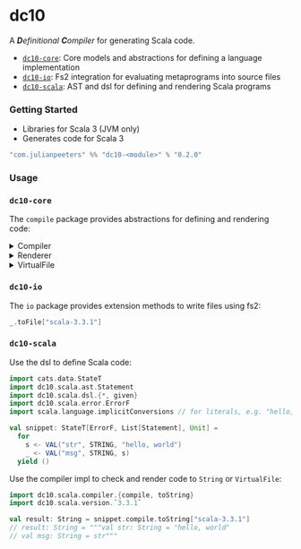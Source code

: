 # dc10
A ***D**efinitional* ***C**ompiler* for generating Scala code.
 - [`dc10-core`](#dc10-core): Core models and abstractions for defining a language implementation
 - [`dc10-io`](#dc10-io): Fs2 integration for evaluating metaprograms into source files
 - [`dc10-scala`](#dc10-scala): AST and dsl for defining and rendering Scala programs

### Getting Started
 - Libraries for Scala 3 (JVM only)
 - Generates code for Scala 3

```scala
"com.julianpeeters" %% "dc10-<module>" % "0.2.0"
```

### Usage

### `dc10-core`
The `compile` package provides abstractions for defining and rendering code:

<details><summary>Compiler</summary>

```scala
package dc10.compile

trait Compiler[
  F[_],              // Error functor in ctx
  G[_],              // Output unit, e.g., List, Id, etc.
  E,                 // Error type
  A,                 // Code level, representing symbols introduced into ctx
  B                  // File level, representing source files with path and ast
]:

  type Ctx[_[_],_,_] // Monadic context, to build up ASTs and then compile them

  extension [C, D] (ast: Ctx[F, List[D], C])
    def compile: F[List[D]]

  extension (res: F[G[A]])
    def toString[V](using R: Renderer[V, E, G[A]]): String

  extension (res: F[G[A]])
    def toStringOrError[V](using R: Renderer[V, E, G[A]]): F[String]

  extension (res: F[G[B]])
    def toVirtualFile[V](using R: Renderer[V, E, G[A]]): F[List[VirtualFile]]
```
</details>

<details><summary>Renderer</summary>

```scala
package dc10.compile

trait Renderer[V, E, A]:
  def render(input: A): String
  def renderErrors(errors: List[E]): String
  def version: V
```
</details>

<details><summary>VirtualFile</summary>

```scala
package dc10.compile

import java.nio.file.Path

case class VirtualFile(path: Path, contents: String)
```
</details>

### `dc10-io`
The `io` package provides extension methods to write files using fs2:

```scala
_.toFile["scala-3.3.1"]
```

### `dc10-scala`

Use the dsl to define Scala code:

```scala
import cats.data.StateT
import dc10.scala.ast.Statement
import dc10.scala.dsl.{*, given}
import dc10.scala.error.ErrorF
import scala.language.implicitConversions // for literals, e.g. "hello, world"

val snippet: StateT[ErrorF, List[Statement], Unit] = 
  for
    s <- VAL("str", STRING, "hello, world")
    _ <- VAL("msg", STRING, s)
  yield ()
```

Use the compiler impl to check and render code to `String` or `VirtualFile`:

```scala
import dc10.scala.compiler.{compile, toString}
import dc10.scala.version.`3.3.1`

val result: String = snippet.compile.toString["scala-3.3.1"]
// result: String = """val str: String = "hello, world"
// val msg: String = str"""
```